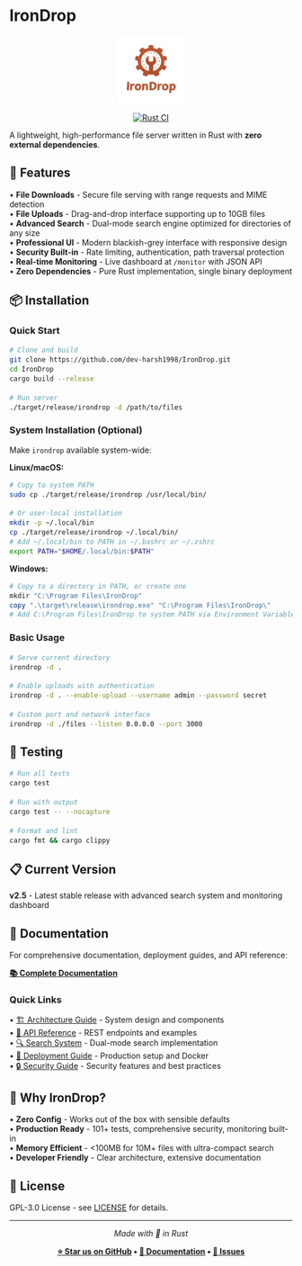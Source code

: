 # IronDrop

<div align="center">
  <img src="irondrop-logo.png" alt="IronDrop Logo" width="120"/>
  
  [![Rust CI](https://github.com/dev-harsh1998/IronDrop/actions/workflows/rust.yml/badge.svg)](https://github.com/dev-harsh1998/IronDrop/actions/workflows/rust.yml)
</div>

A lightweight, high-performance file server written in Rust with **zero external dependencies**.

## 🚀 Features

• **File Downloads** - Secure file serving with range requests and MIME detection  
• **File Uploads** - Drag-and-drop interface supporting up to 10GB files  
• **Advanced Search** - Dual-mode search engine optimized for directories of any size  
• **Professional UI** - Modern blackish-grey interface with responsive design  
• **Security Built-in** - Rate limiting, authentication, path traversal protection  
• **Real-time Monitoring** - Live dashboard at `/monitor` with JSON API  
• **Zero Dependencies** - Pure Rust implementation, single binary deployment  

## 📦 Installation

### Quick Start
```bash
# Clone and build
git clone https://github.com/dev-harsh1998/IronDrop.git
cd IronDrop
cargo build --release

# Run server
./target/release/irondrop -d /path/to/files
```

### System Installation (Optional)

Make `irondrop` available system-wide:

**Linux/macOS:**
```bash
# Copy to system PATH
sudo cp ./target/release/irondrop /usr/local/bin/

# Or user-local installation
mkdir -p ~/.local/bin
cp ./target/release/irondrop ~/.local/bin/
# Add ~/.local/bin to PATH in ~/.bashrc or ~/.zshrc
export PATH="$HOME/.local/bin:$PATH"
```

**Windows:**
```powershell
# Copy to a directory in PATH, or create one
mkdir "C:\Program Files\IronDrop"
copy ".\target\release\irondrop.exe" "C:\Program Files\IronDrop\"
# Add C:\Program Files\IronDrop to system PATH via Environment Variables
```

### Basic Usage
```bash
# Serve current directory
irondrop -d .

# Enable uploads with authentication
irondrop -d . --enable-upload --username admin --password secret

# Custom port and network interface
irondrop -d ./files --listen 0.0.0.0 --port 3000
```

## 🧪 Testing

```bash
# Run all tests
cargo test

# Run with output
cargo test -- --nocapture

# Format and lint
cargo fmt && cargo clippy
```

## 📋 Current Version

**v2.5** - Latest stable release with advanced search system and monitoring dashboard

## 📖 Documentation

For comprehensive documentation, deployment guides, and API reference:

**[📚 Complete Documentation](./doc/README.md)**

### Quick Links
• [🏗️ Architecture Guide](./doc/ARCHITECTURE.md) - System design and components  
• [🔌 API Reference](./doc/API_REFERENCE.md) - REST endpoints and examples  
• [🔍 Search System](./doc/SEARCH_FEATURE.md) - Dual-mode search implementation  
• [🚀 Deployment Guide](./doc/DEPLOYMENT.md) - Production setup and Docker  
• [🔒 Security Guide](./doc/SECURITY_FIXES.md) - Security features and best practices  

## 🌟 Why IronDrop?

• **Zero Config** - Works out of the box with sensible defaults  
• **Production Ready** - 101+ tests, comprehensive security, monitoring built-in  
• **Memory Efficient** - <100MB for 10M+ files with ultra-compact search  
• **Developer Friendly** - Clear architecture, extensive documentation  

## 📜 License

GPL-3.0 License - see [LICENSE](LICENSE) for details.

---

<div align="center">

*Made with 🦀 in Rust*

**[⭐ Star us on GitHub](https://github.com/dev-harsh1998/IronDrop) • [📖 Documentation](./doc/) • [🐛 Issues](https://github.com/dev-harsh1998/IronDrop/issues)**

</div>